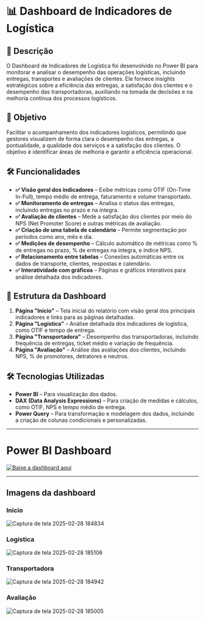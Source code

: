 # 📊 Dashboard de Indicadores de Logística

## 📌 Descrição
O Dashboard de Indicadores de Logística foi desenvolvido no Power BI para monitorar e analisar o desempenho das operações logísticas, incluindo entregas, transportes e avaliações
de clientes. Ele fornece insights estratégicos sobre a eficiência das entregas, a satisfação dos clientes e o desempenho das transportadoras, auxiliando na tomada de decisões e 
na melhoria contínua dos processos logísticos.

## 🎯 Objetivo
Facilitar o acompanhamento dos indicadores logísticos, permitindo que gestores visualizem de forma clara o desempenho das entregas, a pontualidade, a qualidade dos serviços e a 
satisfação dos clientes. O objetivo é identificar áreas de melhoria e garantir a eficiência operacional.

## 🛠️ Funcionalidades
- **✅ Visão geral dos indicadores** – Exibe métricas como OTIF (On-Time In-Full), tempo médio de entrega, faturamento e volume transportado.
- **✅ Monitoramento de entregas** – Analisa o status das entregas, incluindo entregas no prazo e na íntegra.
- **✅ Avaliação de clientes** – Mede a satisfação dos clientes por meio do NPS (Net Promoter Score) e outras métricas de avaliação.
- **✅ Criação de uma tabela de calendário** – Permite segmentação por períodos como ano, mês e dia.
- **✅ Medições de desempenho** – Cálculo automático de métricas como % de entregas no prazo, % de entregas na íntegra, e índice NPS.
- **✅ Relacionamento entre tabelas** – Conexões automáticas entre os dados de transporte, clientes, respostas e calendário.
- **✅ Interatividade com gráficos** – Páginas e gráficos interativos para análise detalhada dos indicadores.

## 📌 Estrutura da Dashboard
1. **Página "Início"** – Tela inicial do relatório com visão geral dos principais indicadores e links para as páginas detalhadas.
2. **Página "Logística"** – Análise detalhada dos indicadores de logística, como OTIF e tempo de entrega.
3. **Página "Transportadora"** – Desempenho das transportadoras, incluindo frequência de entregas, ticket médio e variação de frequência.
4. **Página "Avaliação"** – Análise das avaliações dos clientes, incluindo NPS, % de promotores, detratores e neutros.

## 🛠️ Tecnologias Utilizadas
- **Power BI** – Para visualização dos dados.
- **DAX (Data Analysis Expressions)** – Para criação de medidas e cálculos, como OTIF, NPS e tempo médio de entrega.
- **Power Query** – Para transformação e modelagem dos dados, incluindo a criação de colunas condicionais e personalizadas.

--- 
# Power BI Dashboard

<a href="https://github.com/user-attachments/files/19033544/Logistica.zip" target="_blank">
  <img src="https://img.shields.io/badge/Baixe%20a%20dashboard%20aqui-Download-blue" alt="Baixe a dashboard aqui">
</a>

---

## Imagens da dashboard 

### Inicio 
![Captura de tela 2025-02-28 184834](https://github.com/user-attachments/assets/e22f9ae1-ad6b-4b1f-aa32-7a84f4b3aada)

### Logística
![Captura de tela 2025-02-28 185106](https://github.com/user-attachments/assets/38abf395-26f6-4e46-9c89-d0c6d0fd6789)

### Transportadora 
![Captura de tela 2025-02-28 184942](https://github.com/user-attachments/assets/3342729f-160b-46a5-9209-fa0a0c79ea57)

### Avaliação 
![Captura de tela 2025-02-28 185005](https://github.com/user-attachments/assets/b921aff7-2eb4-4511-9ff4-ea6229be5f1a)


